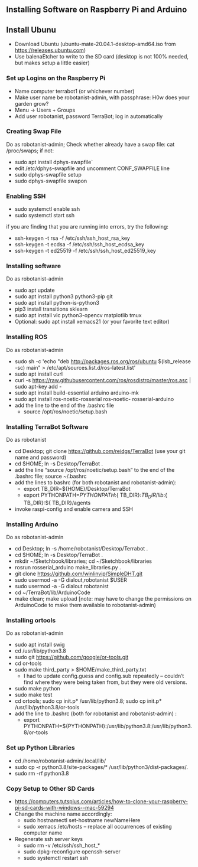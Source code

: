 ## Installing Software on Raspberry Pi and Arduino ##

## Install Ubunu ##
* Download Ubuntu (ubuntu-mate-20.04.1-desktop-amd64.iso from https://releases.ubuntu.com)
* Use balenaEtcher to write to the SD card (desktop is not 100% needed, but makes setup a little easier)

###  Set up Logins on the Raspberry Pi ###
* Name computer terrabot1 (or whichever number)
* Make user name be robotanist-admin, with passphrase: H0w does your garden grow?
* Menu -> Users + Groups
* Add user robotanist, password TerraBot; log in automatically

### Creating Swap File ###
Do as robotanist-admin;
Check whether already have a swap file: cat /proc/swaps; if not:
* sudo apt install dphys-swapfile`
* edit /etc/dphys-swapfile and uncomment CONF_SWAPFILE line
* sudo dphys-swapfile setup
* sudo dphys-swapfile swapon

### Enabling SSH ###
* sudo systemctl enable ssh  
* sudo systemctl start ssh

if you are finding that you are running into errors, try the following:
* ssh-keygen -t rsa -f /etc/ssh/ssh_host_rsa_key  
* ssh-keygen -t ecdsa -f /etc/ssh/ssh_host_ecdsa_key  
* ssh-keygen -t ed25519 -f /etc/ssh/ssh_host_ed25519_key

### Installing software ###
Do as robotanist-admin
* sudo apt update
* sudo apt install python3 python3-pip git
* sudo apt install python-is-python3
* pip3 install transitions sklearn 
* sudo apt install vlc python3-opencv matplotlib tmux
* Optional: sudo apt install xemacs21 (or your favorite text editor)

### Installing ROS ###
Do as robotanist-admin
* sudo sh -c 'echo "deb http://packages.ros.org/ros/ubuntu $(lsb_release -sc) main" > /etc/apt/sources.list.d/ros-latest.list'
* sudo apt install curl
* curl -s https://raw.githubusercontent.com/ros/rosdistro/master/ros.asc | sudo apt-key add -
* sudo apt install build-essential arduino arduino-mk 
* sudo apt install ros-noetic-rosserial ros-noetic- rosserial-arduino
* add the line to the end of the .bashrc file
    - source /opt/ros/noetic/setup.bash

### Installing TerraBot Software ###
Do as robotanist
* cd Desktop; git clone https://github.com/reidgs/TerraBot (use your git name and password)
* cd $HOME; ln -s Desktop/TerraBot .
* add the line “source /opt/ros/noetic/setup.bash” to the end of the .bashrc file; source ~/.bashrc
* add the lines to bashrc (for both robotanist and robotanist-admin):
    - export TB_DIR=${HOME}/Desktop/TerraBot 
    - export PYTHONPATH=${PYTHONPATH}:${ TB_DIR}:${ TB_DIR}/lib:${ TB_DIR}:${ TB_DIR}/agents
* invoke raspi-config and enable camera and SSH

### Installing Arduino ###
Do as robotanist-admin
* cd Desktop; ln -s /home/robotanist/Desktop/Terrabot .
* cd $HOME; ln -s Desktop/TerraBot .
* mkdir ~/Sketchbook/libraries; cd ~/Sketchbook/libraries
* rosrun rosserial_arduino make_libraries.py .
* git clone https://github.com/winlinvip/SimpleDHT.git
* sudo usermod -a -G dialout,robotanist $USER
* sudo usermod -a -G dialout robotanist
* cd ~/TerraBot/lib/ArduinoCode
* make clean; make upload [note: may have to change the permissions on ArduinoCode to make them available to robotanist-admin)

### Installing ortools ###
Do as robotanist-admin
* sudo apt install swig
* cd /usr/lib/python3.8
* sudo git https://github.com/google/or-tools.git
* cd or-tools
* sudo make third_party > $HOME/make_third_party.txt
    - I had to update config.guess and config.sub repeatedly – couldn’t find where they were being taken from, but they were old versions.
* sudo make python
* sudo make test
* cd ortools; sudo cp init.p* /usr/lib/python3.8; sudo cp init.p* /usr/lib/python3.8/or-tools
* add the line to .bashrc (both for robotanist and robotanist-admin) :
    - export PYTHONPATH=${PYTHONPATH}:/usr/lib/python3.8:/usr/lib/python3.8/or-tools

### Set up Python Libraries ###
* cd /home/robotanist-admin/.local/lib/
* sudo cp -r python3.8/site-packages/*  /usr/lib/python3/dist-packages/.
* sudo rm -rf python3.8

### Copy Setup to Other SD Cards ###
* https://computers.tutsplus.com/articles/how-to-clone-your-raspberry-pi-sd-cards-with-windows--mac-59294
* Change the machine name accordingly:
    - sudo hostnamectl set-hostname newNameHere
    - sudo xemacs /etc/hosts – replace all occurrences of existing computer name
* Regenerate ssh server keys
    - sudo rm -v /etc/ssh/ssh_host_*
    - sudo dpkg-reconfigure openssh-server
    - sudo systemctl restart ssh



